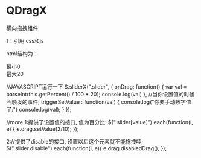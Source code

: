 QDragX
======

横向拖拽组件

1：引用 css和js

<link rel="stylesheet" type="text/css" href="style/DragX.css" />
<script src="js/DragX.js"></script>


html结构为：
  <div class="score_parent">
      <div class="score">最小0</div>
      <div class="slider">
          <div class="slider-line"></div>
          <div class="slider-control"></div>
      </div>
      <div class="score">最大20</div>
  </div>   
  
  //JAVASCRIPT运行一下
  $.sliderX(".slider", {
      onDrag: function() {
          var val = parseInt(this.getPercent() / 100 * 20);
          console.log(val)
      },
      //当你设置值的时候会触发的事件;
      triggerSetValue : function(val) {
          console.log("你要手动数字值了:")
          console.log(val);
      }
  });
  
  //more
  1:提供了设置值的接口,
    值为百分比:
    $(".slider[value]").each(function(i, e) {
        e.drag.setValue(2/10);
    });
    
    
  2://提供了disable的接口, 设置以后这个元素就不能拖拽哇;
    $(".slider.disable").each(function(i, e){
        e.drag.disabledDrag();
    });
